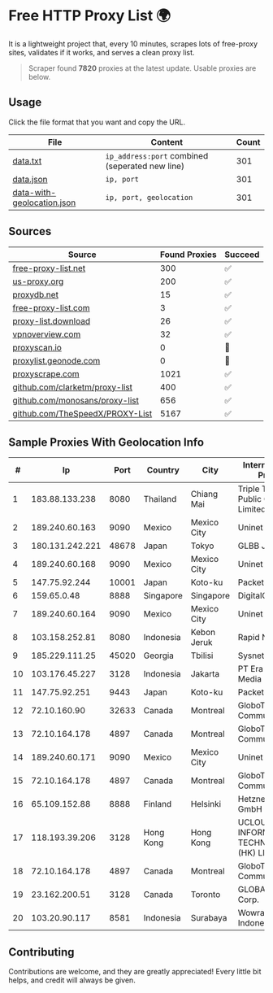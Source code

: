 
# Free HTTP Proxy List 🌍

It is a lightweight project that, every 10 minutes, scrapes lots of free-proxy sites, validates if it works, and serves a clean proxy list.


> Scraper found **7820** proxies at the latest update. Usable proxies are below.

## Usage

Click the file format that you want and copy the URL.


|File|Content|Count|
|----|-------|-----|
|[data.txt](https://raw.githubusercontent.com/themiralay/Proxy-List-World/master/data.txt)|`ip_address:port` combined (seperated new line)|301|
|[data.json](https://raw.githubusercontent.com/themiralay/Proxy-List-World/master/data.json)|`ip, port`|301|
|[data-with-geolocation.json](https://raw.githubusercontent.com/themiralay/Proxy-List-World/master/data-with-geolocation.json)|`ip, port, geolocation`|301|

## Sources

|Source|Found Proxies|Succeed|
|------|-------------|-------|
|[free-proxy-list.net](https://free-proxy-list.net)|300|✅|
|[us-proxy.org](https://www.us-proxy.org)|200|✅|
|[proxydb.net](http://proxydb.net)|15|✅|
|[free-proxy-list.com](https://free-proxy-list.com/?page=&port=&type%5B%5D=http&type%5B%5D=https&up_time=0&search=Search)|3|✅|
|[proxy-list.download](https://www.proxy-list.download/HTTP)|26|✅|
|[vpnoverview.com](https://vpnoverview.com/privacy/anonymous-browsing/free-proxy-servers)|32|✅|
|[proxyscan.io](https://www.proxyscan.io)|0|🚫|
|[proxylist.geonode.com](https://proxylist.geonode.com/api/proxy-list?limit=300&page=1&sort_by=lastChecked&sort_type=desc&protocols=http,https)|0|🚫|
|[proxyscrape.com](https://api.proxyscrape.com/v2/?request=displayproxies&protocol=http&timeout=10000&country=all&ssl=all&anonymity=all)|1021|✅|
|[github.com/clarketm/proxy-list](https://raw.githubusercontent.com/clarketm/proxy-list/master/proxy-list-raw.txt)|400|✅|
|[github.com/monosans/proxy-list](https://raw.githubusercontent.com/monosans/proxy-list/main/proxies/http.txt)|656|✅|
|[github.com/TheSpeedX/PROXY-List](https://raw.githubusercontent.com/TheSpeedX/PROXY-List/master/http.txt)|5167|✅|


## Sample Proxies With Geolocation Info

|#|Ip|Port|Country|City|Internet Service Provider|
|-|--|----|-------|----|-------------------------|
|1|183.88.133.238|8080|Thailand|Chiang Mai|Triple T Broadband Public Company Limited|
|2|189.240.60.163|9090|Mexico|Mexico City|Uninet S.A. de C.V.|
|3|180.131.242.221|48678|Japan|Tokyo|GLBB Japan KK|
|4|189.240.60.168|9090|Mexico|Mexico City|Uninet S.A. de C.V.|
|5|147.75.92.244|10001|Japan|Koto-ku|Packet Host, Inc.|
|6|159.65.0.48|8888|Singapore|Singapore|DigitalOcean, LLC|
|7|189.240.60.164|9090|Mexico|Mexico City|Uninet S.A. de C.V.|
|8|103.158.252.81|8080|Indonesia|Kebon Jeruk|Rapid Network|
|9|185.229.111.25|45020|Georgia|Tbilisi|Sysnet LLC|
|10|103.176.45.227|3128|Indonesia|Jakarta|PT Era Digital Media|
|11|147.75.92.251|9443|Japan|Koto-ku|Packet Host, Inc.|
|12|72.10.160.90|32633|Canada|Montreal|GloboTech Communications|
|13|72.10.164.178|4897|Canada|Montreal|GloboTech Communications|
|14|189.240.60.171|9090|Mexico|Mexico City|Uninet S.A. de C.V.|
|15|72.10.164.178|4897|Canada|Montreal|GloboTech Communications|
|16|65.109.152.88|8888|Finland|Helsinki|Hetzner Online GmbH|
|17|118.193.39.206|3128|Hong Kong|Hong Kong|UCLOUD INFORMATION TECHNOLOGY (HK) LIMITED|
|18|72.10.164.178|4897|Canada|Montreal|GloboTech Communications|
|19|23.162.200.51|3128|Canada|Toronto|GLOBALTELEHOST Corp.|
|20|103.20.90.117|8581|Indonesia|Surabaya|Wowrack Indonesia|



## Contributing

Contributions are welcome, and they are greatly appreciated! Every
little bit helps, and credit will always be given.

